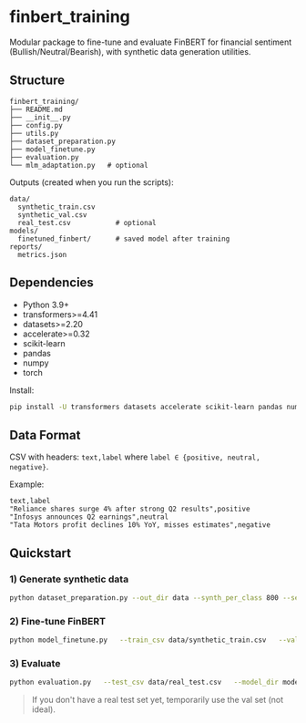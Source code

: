 
# finbert_training

Modular package to fine-tune and evaluate FinBERT for financial sentiment (Bullish/Neutral/Bearish), with synthetic data generation utilities.

## Structure
```
finbert_training/
├── README.md
├── __init__.py
├── config.py
├── utils.py
├── dataset_preparation.py
├── model_finetune.py
├── evaluation.py
└── mlm_adaptation.py   # optional
```
Outputs (created when you run the scripts):
```
data/
  synthetic_train.csv
  synthetic_val.csv
  real_test.csv           # optional
models/
  finetuned_finbert/      # saved model after training
reports/
  metrics.json
```

## Dependencies
- Python 3.9+
- transformers>=4.41
- datasets>=2.20
- accelerate>=0.32
- scikit-learn
- pandas
- numpy
- torch

Install:
```bash
pip install -U transformers datasets accelerate scikit-learn pandas numpy torch
```

## Data Format
CSV with headers: `text,label` where `label ∈ {positive, neutral, negative}`.

Example:
```
text,label
"Reliance shares surge 4% after strong Q2 results",positive
"Infosys announces Q2 earnings",neutral
"Tata Motors profit declines 10% YoY, misses estimates",negative
```

## Quickstart

### 1) Generate synthetic data
```bash
python dataset_preparation.py --out_dir data --synth_per_class 800 --seed 42
```

### 2) Fine-tune FinBERT
```bash
python model_finetune.py   --train_csv data/synthetic_train.csv   --val_csv data/synthetic_val.csv   --output_dir models/finetuned_finbert   --epochs 3 --batch_size 16 --lr 2e-5 --fp16 false
```

### 3) Evaluate
```bash
python evaluation.py   --test_csv data/real_test.csv   --model_dir models/finetuned_finbert   --baseline_model yiyanghkust/finbert-tone   --report_path reports/metrics.json
```

> If you don't have a real test set yet, temporarily use the val set (not ideal).
